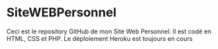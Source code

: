 # SiteWEBPersonnel
Ceci est le repository GitHub de mon Site Web Personnel.
Il est codé en HTML, CSS et PHP.
Le déploiement Heroku est toujours en cours
